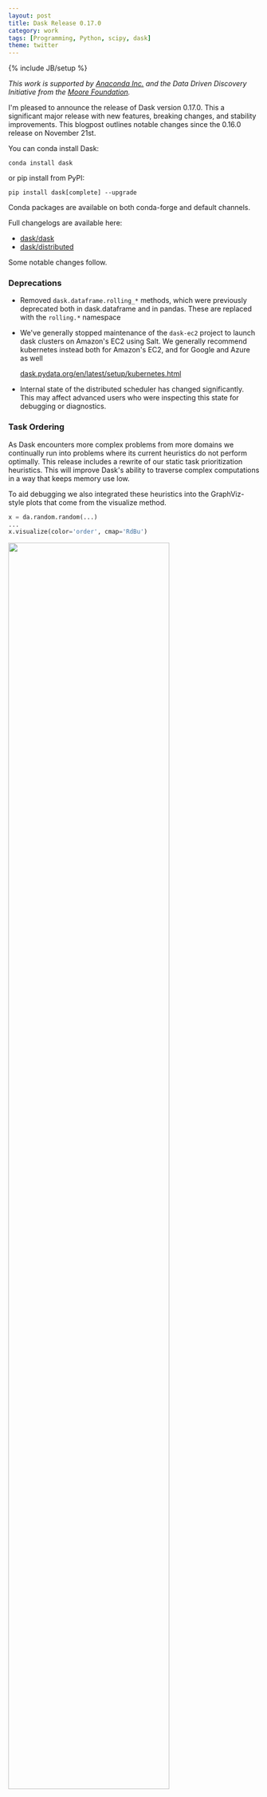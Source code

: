 ```yaml
---
layout: post
title: Dask Release 0.17.0
category: work
tags: [Programming, Python, scipy, dask]
theme: twitter
---
```

{% include JB/setup %}

*This work is supported by [Anaconda Inc.](http://anaconda.com)
and the Data Driven Discovery Initiative from the [Moore
Foundation](https://www.moore.org/).*

I'm pleased to announce the release of Dask version 0.17.0.  This a significant
major release with new features, breaking changes, and stability improvements.
This blogpost outlines notable changes since the 0.16.0 release on November
21st.

You can conda install Dask:

    conda install dask

or pip install from PyPI:

    pip install dask[complete] --upgrade

Conda packages are available on both conda-forge and default channels.

Full changelogs are available here:

-  [dask/dask](https://github.com/dask/dask/blob/master/docs/source/changelog.rst)
-  [dask/distributed](https://github.com/dask/distributed/blob/master/docs/source/changelog.rst)

Some notable changes follow.


### Deprecations

-   Removed `dask.dataframe.rolling_*` methods, which were previously deprecated both in dask.dataframe and in pandas.  These are replaced with the `rolling.*` namespace
-   We've generally stopped maintenance of the `dask-ec2` project to launch dask clusters on Amazon's EC2 using Salt.  We generally recommend kubernetes instead both for Amazon's EC2, and for Google and Azure as well

    [dask.pydata.org/en/latest/setup/kubernetes.html](http://dask.pydata.org/en/latest/setup/kubernetes.html)
-   Internal state of the distributed scheduler has changed significantly.  This may affect advanced users who were inspecting this state for debugging or diagnostics.


### Task Ordering

As Dask encounters more complex problems from more domains
we continually run into problems where its current heuristics do not perform optimally.
This release includes a rewrite of our static task prioritization heuristics.
This will improve Dask's ability to traverse complex computations
in a way that keeps memory use low.

To aid debugging we also integrated these heuristics into the GraphViz-style plots
that come from the visualize method.

```python
x = da.random.random(...)
...
x.visualize(color='order', cmap='RdBu')
```

<a href="https://user-images.githubusercontent.com/306380/35012109-86df75fa-fad6-11e7-9fa8-a43a697a4a17.png">
  <img src="https://user-images.githubusercontent.com/306380/35012109-86df75fa-fad6-11e7-9fa8-a43a697a4a17.png"
     width="80%"
     align="center"></a>

-  [dask/dask #3066](https://github.com/dask/dask/pull/3066)
-  [dask/dask #3057](https://github.com/dask/dask/pull/3057)


### Nested Joblib

Dask supports parallelizing Scikit-Learn
by extending Scikit-Learn's underlying library for parallelism,
[Joblib](http://tomaugspurger.github.io/distributed-joblib.html).
This allows Dask to distribute *some* SKLearn algorithms across a cluster
just by wrapping them with a context manager.

This relationship has been strengthened,
and particular attention has been focused
when nesting one parallel computation within another,
such as occurs when you train a parallel estimator, like `RandomForest`,
within another parallel computation, like `GridSearchCV`.
Previously this would result in spawning too many threads/processes
and generally oversubscribing hardware.

Due to recent combined development within both Joblib and Dask,
these sorts of situations can now be resolved efficiently by handing them off to Dask,
providing speedups even in single-machine cases:

```python
from sklearn.externals import joblib
import distributed.joblib  # register the dask joblib backend

from dask.distributed import Client
client = Client()

est = ParallelEstimator()
gs = GridSearchCV(est)

with joblib.parallel_backend('dask'):
    gs.fit()
```

See Tom Augspurger's recent post with more details about this work:

-  [http://tomaugspurger.github.io/distributed-joblib.html](http://tomaugspurger.github.io/distributed-joblib.html)
-  [joblib/joblib #595](https://github.com/joblib/joblib/pull/595)
-  [dask/distributed #1705](https://github.com/dask/distributed/pull/1705)
-  [joblib/joblib #613](https://github.com/joblib/joblib/pull/613)

Thanks to [Tom Augspurger](https://github.com/TomAugspurger),
[Jim Crist](https://github.com/jcrist), and
[Olivier Grisel](https://github.com/ogrisel) who did most of this work.


### Scheduler Internal Refactor

The distributed scheduler has been significantly refactored to change it from a forest of dictionaries:

```python
priority = {'a': 1, 'b': 2, 'c': 3}
dependencies = {'a': {'b'}, 'b': {'c'}, 'c': []}
nbytes = {'a': 1000, 'b': 1000, 'c': 28}
```

To a bunch of objects:

```python
tasks = {'a': Task('a', priority=1, nbytes=1000, dependencies=...),
         'b': Task('b': priority=2, nbytes=1000, dependencies=...),
         'c': Task('c': priority=3, nbytes=28, dependencies=[])}
```

(there is *much* more state than what is listed above,
but hopefully the examples above are clear.)

There were a few motivations for this:

1.  We wanted to try out Cython and PyPy, for which objects like this might be more effective than dictionaries.
2.  We believe that this is probably a bit easier for developers new to the schedulers to understand.  The proliferation of state dictionaries was not highly discoverable.

Goal one ended up not working out.
We have not yet been able to make the scheduler significantly faster under Cython or PyPy with this new layout.  There is even a slight memory increase with these changes.
However we have been happy with the results in code readability, and we hope that others find this useful as well.

Thanks to [Antoine Pitrou](https://github.com/pitrou),
who did most of the work here.


### User Priorities

You can now submit tasks with different priorities.

```python
x = client.submit(f, 1, priority=10)   # Higher priority preferred
y = client.submit(f, 1, priority=-10)  # Lower priority happens later
```

To be clear, Dask has always had priorities, they just weren't easily user-settable.
Higher priorities are given precedence.  The default priority for all tasks is zero.
You can also submit priorities for collections (like arrays and dataframes)

```python
df = df.persist(priority=5)  # give this computation higher priority.
```

-  [dask/distributed #1651](https://github.com/dask/distributed/pull/1651)



Related projects
----------------

Several related projects are also undergoing releases:

-   Tornado is updating to version 5.0 (there is a beta out now).
    This is a major change that will put Tornado on the Asyncio event loop in Python 3.
    It also includes many performance enhancements for high-bandwidth networks.
-   Bokeh 0.12.14 was just released.

    Note that you will need to update Dask to work with this version of Bokeh
-   [Daskernetes](http://daskernetes.readthedocs.io/en/latest/), a new project for launching Dask on Kubernetes clusters


Acknowledgements
----------------

The following people contributed to the dask/dask repository since the 0.16.0
release on November 14th:

-  Albert DeFusco
-  Apostolos Vlachopoulos
-  castalheiro
-  James Bourbeau
-  Jon Mease
-  Ian Hopkinson
-  Jakub Nowacki
-  Jim Crist
-  John A Kirkham
-  Joseph Lin
-  Keisuke Fujii
-  Martijn Arts
-  Martin Durant
-  Matthew Rocklin
-  Markus Gonser
-  Nir
-  Rich Signell
-  Roman Yurchak
-  S. Andrew Sheppard
-  sephib
-  Stephan Hoyer
-  Tom Augspurger
-  Uwe L. Korn
-  Wei Ji
-  Xander Johnson


The following people contributed to the dask/distributed repository since the
1.19.1 release on September 24nd:

-  Alexander Ford
-  Antoine Pitrou
-  Brett Naul
-  Brian Broll
-  Bruce Merry
-  Cornelius Riemenschneider
-  Daniel Li
-  Jim Crist
-  Kelvin Yang
-  Matthew Rocklin
-  Min RK
-  rqx
-  Russ Bubley
-  Scott Sievert
-  Tom Augspurger
-  Xander Johnson
